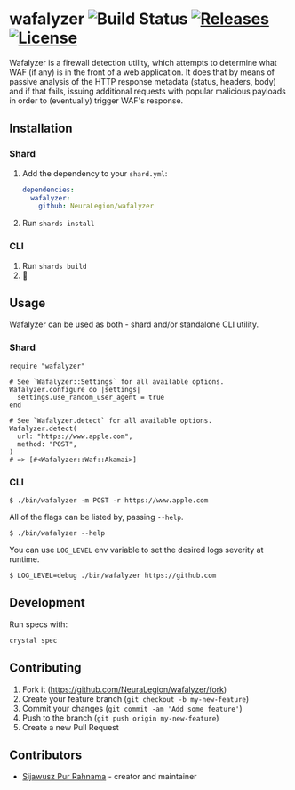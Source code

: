 # wafalyzer ![Build Status](https://github.com/NeuraLegion/wafalyzer/workflows/CI/badge.svg) [![Releases](https://img.shields.io/github/release/NeuraLegion/wafalyzer.svg)](https://github.com/NeuraLegion/wafalyzer/releases) [![License](https://img.shields.io/github/license/NeuraLegion/wafalyzer.svg)](https://github.com/NeuraLegion/wafalyzer/blob/master/LICENSE)

Wafalyzer is a firewall detection utility, which attempts to determine what WAF (if any) is in the front of a web application. It does that by means of passive analysis of the HTTP response metadata (status, headers, body) and if that fails, issuing additional requests with popular malicious payloads in order to (eventually) trigger WAF's response.

## Installation

### Shard

1. Add the dependency to your `shard.yml`:

   ```yaml
   dependencies:
     wafalyzer:
       github: NeuraLegion/wafalyzer
   ```

2. Run `shards install`

### CLI

1. Run `shards build`
2. 🐗

## Usage

Wafalyzer can be used as both - shard and/or standalone CLI utility.

### Shard

```crystal
require "wafalyzer"

# See `Wafalyzer::Settings` for all available options.
Wafalyzer.configure do |settings|
  settings.use_random_user_agent = true
end

# See `Wafalyzer.detect` for all available options.
Wafalyzer.detect(
  url: "https://www.apple.com",
  method: "POST",
)
# => [#<Wafalyzer::Waf::Akamai>]
```

### CLI

```console
$ ./bin/wafalyzer -m POST -r https://www.apple.com
```

All of the flags can be listed by, passing `--help`.

```console
$ ./bin/wafalyzer --help
```

You can use `LOG_LEVEL` env variable to set the desired
logs severity at runtime.

```console
$ LOG_LEVEL=debug ./bin/wafalyzer https://github.com
```

## Development

Run specs with:

```
crystal spec
```

## Contributing

1. Fork it (<https://github.com/NeuraLegion/wafalyzer/fork>)
2. Create your feature branch (`git checkout -b my-new-feature`)
3. Commit your changes (`git commit -am 'Add some feature'`)
4. Push to the branch (`git push origin my-new-feature`)
5. Create a new Pull Request


## Contributors

- [Sijawusz Pur Rahnama](https://github.com/Sija) - creator and maintainer
